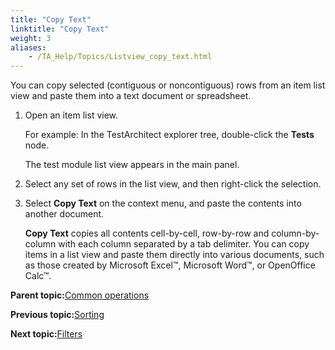 ```yaml
--- 
title: "Copy Text"
linktitle: "Copy Text"
weight: 3
aliases: 
    - /TA_Help/Topics/Listview_copy_text.html
---
```


You can copy selected \(contiguous or noncontiguous\) rows from an item list view and paste them into a text document or spreadsheet.

1.  Open an item list view.

    For example: In the TestArchitect explorer tree, double-click the **Tests** node.

    The test module list view appears in the main panel.

2.  Select any set of rows in the list view, and then right-click the selection.

3.  Select **Copy Text** on the context menu, and paste the contents into another document.

    **Copy Text** copies all contents cell-by-cell, row-by-row and column-by-column with each column separated by a tab delimiter. You can copy items in a list view and paste them directly into various documents, such as those created by Microsoft Excel™, Microsoft Word™, or OpenOffice Calc™.


**Parent topic:**[Common operations](/TA_Help/Topics/Listview_common_operations.html)

**Previous topic:**[Sorting](/TA_Help/Topics/Listview_field_sorting.html)

**Next topic:**[Filters](/TA_Help/Topics/Listview_filtering.html)

